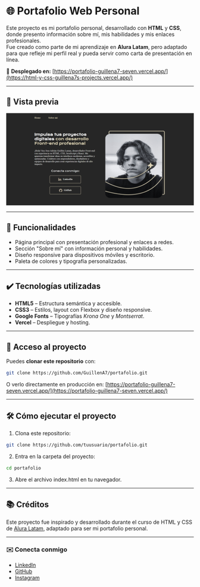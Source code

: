 # 🌐 Portafolio Web Personal

Este proyecto es mi portafolio personal, desarrollado con **HTML** y **CSS**, donde presento información sobre mí, mis habilidades y mis enlaces profesionales.  
Fue creado como parte de mi aprendizaje en **Alura Latam**, pero adaptado para que refleje mi perfil real y pueda servir como carta de presentación en línea.

🚀 **Desplegado en:** [https://portafolio-guillena7-seven.vercel.app/](https://html-y-css-guillena7s-projects.vercel.app/)

---

## 📸 Vista previa

![Captura del portafolio](./assets/preview.png)

---

## 🔨 Funcionalidades

- Página principal con presentación profesional y enlaces a redes.
- Sección "Sobre mí" con información personal y habilidades.
- Diseño responsive para dispositivos móviles y escritorio.
- Paleta de colores y tipografía personalizadas.

---

## ✔️ Tecnologías utilizadas

- **HTML5** – Estructura semántica y accesible.
- **CSS3** – Estilos, layout con Flexbox y diseño responsive.
- **Google Fonts** – Tipografías *Krona One* y *Montserrat*.
- **Vercel** – Despliegue y hosting.

---

## 📁 Acceso al proyecto

Puedes **clonar este repositorio** con:

```bash
git clone https://github.com/GuillenA7/portafolio.git
```

O verlo directamente en producción en:
[https://portafolio-guillena7-seven.vercel.app/](https://portafolio-guillena7-seven.vercel.app/)

---

## 🛠️ Cómo ejecutar el proyecto

1. Clona este repositorio:

```bash
git clone https://github.com/tuusuario/portafolio.git
```

2. Entra en la carpeta del proyecto:

```bash
cd portafolio
```

3. Abre el archivo index.html en tu navegador.

---

## 📚 Créditos

Este proyecto fue inspirado y desarrollado durante el curso de HTML y CSS de [Alura Latam](https://www.aluracursos.com/), adaptado para ser mi portafolio personal.

---

### ✉️ Conecta conmigo

* [LinkedIn](https://www.linkedin.com/in/jose-adrian-guillen-lamas-3b3b5135b/)
* [GitHub](https://github.com/GuillenA7)
* [Instagram](https://www.instagram.com/namelessdoodle/?hl=es)